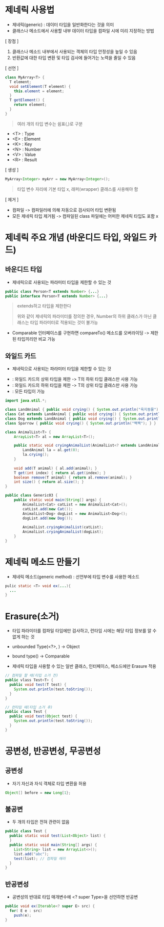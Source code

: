 # 제네릭 사용법
* 제네릭(generic) : 데이터 타입을 일반화한다는 것을 의미
* 클래스나 메소드에서 사용할 내부 데이터 타입을 컴파일 시에 미리 지정하는 방법

[ 장점 ]
1. 클래스나 메소드 내부에서 사용되는 객체의 타입 안정성을 높일 수 있음
2. 반환값에 대한 타입 변환 및 타입 검사에 들어가는 노력을 줄일 수 있음

[ 선언 ]
```java
class MyArray<T> {
  T element;
  void setElement(T element) {
    this.element = element;
  }
  T getElement() {
    return element;
  }
}
```
> 여러 개의 타입 변수는 쉼표(,)로 구분

* \<T> : Type
* \<E> : Element
* \<K> : Key
* \<N> : Number
* \<V> : Value
* \<R> : Result


[ 생성 ]
  
```java
MyArray<Integer> myArr = new MyArray<Integer>();
```
> 타입 변수 자리에 기본 타입 x, 래퍼(wrapper) 클래스를 사용해야 함

[ 제거 ]
* 컴파일 -> 컴파일러에 의해 자동으로 검사되어 타입 변환됨
* 모든 제네릭 타입 제거됨 -> 컴파일된 class 파일에는 어떠한 제네릭 타입도 포함 x

# 제네릭 주요 개념 (바운디드 타입, 와일드 카드)
## 바운디드 타입
* 제네릭으로 사용되는 파라미터 타입을 제한할 수 있는 것

```java
public class Person<T extends Number> {...}
public interface Person<T extends Number> {...}
```
> extends하고 타입을 제한한다
>
> 위와 같이 제네릭의 파라미터를 정의한 경우, Number의 하위 클래스가 아닌 클래스는 타입 파라미터로 적용되는 것이 불가능

* Comparable 인터페이스를 구현하면 compareTo() 메소드를 오버라이딩 -> 제한된 타입끼리만 비교 가능

## 와일드 카드
* 제네릭으로 사용되는 파라미터 타입을 제한할 수 있는 것

* <? extends T> : 와일드 카드의 상위 타입을 제한 -> T의 하위 타입 클래스만 사용 가능
* <? super T> : 와일드 카드의 하위 타입을 제한 -> T의 상위 타입 클래스만 사용 가능
* <?> : 모든 타입이 가능

```java
import java.util.*;

class LandAnimal { public void crying() { System.out.println("육지동물"); } }
class Cat extends LandAnimal { public void crying() { System.out.println("냐옹냐옹"); } }
class Dog extends LandAnimal { public void crying() { System.out.println("멍멍"); } }
class Sparrow { public void crying() { System.out.println("짹짹"); } }

class AnimalList<T> {
    ArrayList<T> al = new ArrayList<T>();

    public static void cryingAnimalList(AnimalList<? extends LandAnimal> al) {
        LandAnimal la = al.get(0);
        la.crying();
    }
    
    void add(T animal) { al.add(animal); }
    T get(int index) { return al.get(index); }
    boolean remove(T animal) { return al.remove(animal); }
    int size() { return al.size(); }
}

public class Generic03 {
    public static void main(String[] args) {
        AnimalList<Cat> catList = new AnimalList<Cat>();
        catList.add(new Cat());
        AnimalList<Dog> dogList = new AnimalList<Dog>();
        dogList.add(new Dog());
        
        AnimalList.cryingAnimalList(catList);
        AnimalList.cryingAnimalList(dogList);
    }
}
```

# 제네릭 메소드 만들기
* 제네릭 메소드(generic method) : 선언부에 타입 변수를 사용한 메소드

```java
pulic static <T> void ex(...){
  ...
}
```

# Erasure(소거)
* 타입 파라미터를 컴파일 타임에만 검사하고, 런타임 시에는 해당 타입 정보를 알 수 없게 하는 것

* unbounded Type(<?>, <T>) -> Object
* bound type(<E extends Comparable>) -> Comparable
* 제네릭 타입을 사용할 수 있는 일반 클래스, 인터페이스, 메소드에만 Erasure 적용

```java
// 컴파일 할 때(타입 소거 전)
public vlass Test<T> {
  public void test(T test) {
    System.out.println(test.toString());
  }
}

// 런타임 때(타입 소거 후)
public class Test {
  public void test(Object test) {
    System.out.println(test.toString());
  }
}
```

# 공변성, 반공변성, 무공변성
## 공변성
* 자기 자신과 자식 객체로 타입 변환을 허용

```java
Object[] before = new Long[1};
```

## 불공변
* 두 개의 타입은 전혀 관련이 없음

```java
public class Test {
  public static void test(List<Object> list) {
  }
  public static void main(String[] args) {
    List<String> list = new ArrayList<>();
    list.add("abc");
    test(list); // 컴파일 에러
  }
}
```
## 반공변성
* 공변성의 반대로 타입 매개변수에 <? super Type>을 선언하면 반공변

```java
public void ex(Iterable<? super E> src) {
  for( E e : src)
    push(e);
}
```
